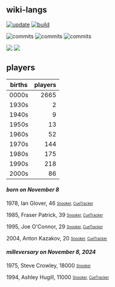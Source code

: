 ## wiki-langs
[![update](https://github.com/dreamerminsk/wiki-langs/actions/workflows/update-tables.yml/badge.svg)](https://github.com/dreamerminsk/wiki-langs/actions/workflows/update-tables.yml)
[![build](https://github.com/dreamerminsk/wiki-langs/actions/workflows/build.yml/badge.svg)](https://github.com/dreamerminsk/wiki-langs/actions/workflows/build.yml)

![commits](https://img.shields.io/github/commit-activity/y/dreamerminsk/wiki-langs)
![commits](https://img.shields.io/github/commit-activity/m/dreamerminsk/wiki-langs)
![commits](https://img.shields.io/github/commit-activity/w/dreamerminsk/wiki-langs)

![](https://img.shields.io/github/languages/code-size/dreamerminsk/wiki-langs)
![](https://img.shields.io/github/repo-size/dreamerminsk/wiki-langs)

## players
| births | players |
| :----: | ------: |
| 0000s | 2665 |
| 1930s | 2 |
| 1940s | 9 |
| 1950s | 13 |
| 1960s | 52 |
| 1970s | 144 |
| 1980s | 175 |
| 1990s | 218 |
| 2000s | 86 |

#### ***born on November  8***
1978, Ian Glover, 46 <sub><sup>[Snooker](http://www.snooker.org/res/index.asp?player=82), [CueTracker](http://cuetracker.net/Players/ian-glover/)</sup></sub>

1985, Fraser Patrick, 39 <sub><sup>[Snooker](http://www.snooker.org/res/index.asp?player=534), [CueTracker](http://cuetracker.net/Players/fraser-patrick/)</sup></sub>

1995, Joe O'Connor, 29 <sub><sup>[Snooker](http://www.snooker.org/res/index.asp?player=1038), [CueTracker](http://cuetracker.net/Players/joe-oconnor/)</sup></sub>

2004, Anton Kazakov, 20 <sub><sup>[Snooker](http://www.snooker.org/res/index.asp?player=2767), [CueTracker](http://cuetracker.net/Players/anton-kazakov/)</sup></sub>


#### ***milleversary on November  8, 2024***
1975, Steve Crowley, 18000 <sub><sup>[Snooker](http://www.snooker.org/res/index.asp?player=2684)</sup></sub>

1994, Ashley Hugill, 11000 <sub><sup>[Snooker](http://www.snooker.org/res/index.asp?player=1323), [CueTracker](http://cuetracker.net/Players/ashley-hugill/)</sup></sub>



